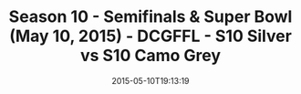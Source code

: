 ---
title: Season 10 - Semifinals & Super Bowl (May 10, 2015) - DCGFFL - S10 Silver vs
  S10 Camo Grey
teams-score:
- team: _teams/s10-silver.md
  score:
- team: _teams/s10-camo-grey.md
  score:
mvp: ''
game-ball: N/A
sportsperson: ''
season: 10
week:
date: '2015-05-10T19:13:19'
pageid: season-10-semifinals-super-bowl-may-10-2015-4441-vs-4423
---